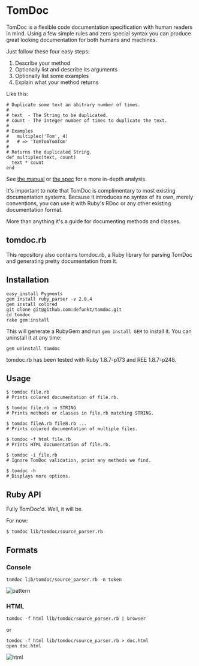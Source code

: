 TomDoc
======

TomDoc is a flexible code documentation specification with human readers in
mind. Using a few simple rules and zero special syntax you can produce
great looking documentation for both humans and machines.

Just follow these four easy steps:

1. Describe your method
2. Optionally list and describe its arguments
3. Optionally list some examples
4. Explain what your method returns

Like this:

    # Duplicate some text an abitrary number of times.
    #
    # text  - The String to be duplicated.
    # count - The Integer number of times to duplicate the text.
    #
    # Examples
    #   multiplex('Tom', 4)
    #   # => 'TomTomTomTom'
    #
    # Returns the duplicated String.
    def multiplex(text, count)
      text * count
    end

See [the manual][man] or [the spec][spec] for a more in-depth
analysis.

It's important to note that TomDoc is complimentary to most existing
documentation systems. Because it introduces no syntax of its own,
merely conventions, you can use it with Ruby's RDoc or any other
existing documentation format.

More than anything it's a guide for documenting methods and
classes.


tomdoc.rb
---------

This repository also contains tomdoc.rb, a Ruby library for parsing
TomDoc and generating pretty documentation from it.


Installation
------------

    easy_install Pygments
    gem install ruby_parser -v 2.0.4
    gem install colored
    git clone git@github.com:defunkt/tomdoc.git
    cd tomdoc
    rake gem:install

This will generate a RubyGem and run `gem install GEM` to install
it. You can uninstall it at any time:

    gem uninstall tomdoc

tomdoc.rb has been tested with Ruby 1.8.7-p173 and REE 1.8.7-p248.


Usage
-----

    $ tomdoc file.rb
    # Prints colored documentation of file.rb.

    $ tomdoc file.rb -n STRING
    # Prints methods or classes in file.rb matching STRING.

    $ tomdoc fileA.rb fileB.rb ...
    # Prints colored documentation of multiple files.

    $ tomdoc -f html file.rb
    # Prints HTML documentation of file.rb.

    $ tomdoc -i file.rb
    # Ignore TomDoc validation, print any methods we find.

    $ tomdoc -h
    # Displays more options.


Ruby API
--------

Fully TomDoc'd. Well, it will be.

For now:

    $ tomdoc lib/tomdoc/source_parser.rb


Formats
-------

### Console

    tomdoc lib/tomdoc/source_parser.rb -n token

![pattern](http://img.skitch.com/20100408-mnyxuxb4xrrg5x4pnpsmuth4mu.png)

### HTML

    tomdoc -f html lib/tomdoc/source_parser.rb | browser

or

    tomdoc -f html lib/tomdoc/source_parser.rb > doc.html
    open doc.html

![html](http://img.skitch.com/20100408-dbhtc4mef2q3ygmn63csxgh14w.png)

[man]: https://github.com/defunkt/tomdoc/blob/tomdoc.rb/man/tomdoc.5.ronn
[spec]: https://github.com/defunkt/tomdoc/blob/tomdoc.rb/tomdoc.md
